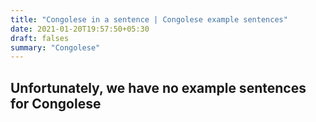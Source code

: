 ```yaml
---
title: "Congolese in a sentence | Congolese example sentences"
date: 2021-01-20T19:57:50+05:30
draft: falses
summary: "Congolese"
---
```

## Unfortunately, we have no example sentences for Congolese                 
